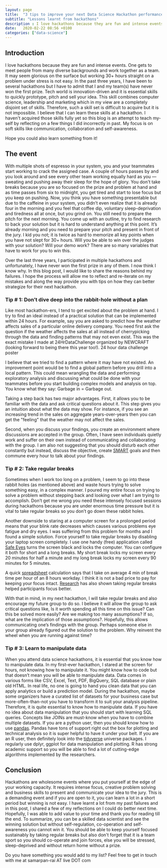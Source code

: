 ```yaml
---
layout: page
title:  "3 tips to improve your next Data Science Hackathon performance"
subtitle: "Lessons learnt from hackathons"
description : I love hackathons because they are fun and intense events but sadly I have never won one. In this blog, I share some of my reflects from the past hackathons.
date:   2020-02-22 08:56 +0100
categories: ["data-science"]
---
```


## Introduction
I love hackathons because they are fun and intense events. One gets to meet people from many diverse backgrounds and work together as a team. It may seem glorious on the surface but working 30+ hours straight on a problem under stress is not easy. In the past three years, I have been to several hackathons but I have to admit that I and my team(s) have never won the first prize. Tech world is innovation-driven and it is essential skills to quickly prototype, pitch and sell your idea. This skill combines computer science, leadership and marketing which in my view are a completely disjoint set of skills. Therefore, such a skill set is difficult to acquire but it is not impossible. I believe that I can learn these skills at a hackathon. I haven't acquired those skills fully yet so this blog is an attempt to teach my-self by reflecting on a few things I did incorrectly in past. My focus is on soft skills like communication, collaboration and self-awareness.

Hope you could also learn something from it!

## The event
With multiple shots of espresso in your system, you and your teammates start working to crack the assigned case. A couple of hours passes by and you look around and see every other team working equally hard as you — sweating and pushing away their sleep for the hope of glory. You don't take breaks because you are so focused on the prize and problem at hand and as time passes from six to midnight, you get tired and start to lose focus but you keep on pushing. Now, you think you have something presentable but due to the caffeine in your system, you didn’t even realize that it is already four in the morning and you feel that coffee dip, voluntary sleep-deprivation and tiredness all at once, but you grind on. You still need to prepare the pitch for the next morning. You come up with an outline, try to find research to back your solution but it is hard to understand anything at this point. It’s already morning and you need to prepare your pitch and present in front of the jury. I kid you not; it is twice as hard to memorize all key points when you have not slept for 30+ hours. Will you be able to win over the judges with your solution? Will your demo work? There are so many variables that have to work for you to win this.

Over the last three years, I participated in multiple hackathons and unfortunately, I have never won the first prize in any of them. I now think I know why. In this blog post, I would like to share the reasons behind my failures. I hope the process will allow me to reflect and re-iterate on my mistakes and along the way provide you with tips on how they can better strategize for their next hackathon.

### Tip # 1: Don’t dive deep into the rabbit-hole without a plan

Like most hackathon-ers, I tend to get excited about the problem at hand. I try to find an ideal instead of a practical solution that can be implemented within 24 hours. For example, say you are asked to predict how the weather affects sales of a particular online delivery company. You need first ask the question if the weather affects the sales at all instead of cherrypicking through the data and finding patterns that may not even exist. This was the exact mistake I made at 24HrDataChallenge organized by NEWCRAFT (looking forward to being there this year too!).
24 hour data challenge poster

I believe that we tried to find a pattern where it may have not existed. An improvement point would be to find a global pattern before you drill into a local pattern. This could mean wrangling the data and performing exploratory analysis and discussing what could be done with your teammates before you start building complex models and analysis on top. You know what they say: Garbage in = Garbage out.

Taking a step back has two major advantages. First, it allows you to be familiar with the data and ask critical questions about it. This step gives you an intuition about what the data may show. For instance, if you see an increasing trend in the sales on aggregate years-over-years then you can get the "feeling" that the weather may not affect the sales.

Second, when you discuss your findings, you create an environment where discussions are accepted in the group. Often, I have seen individuals quietly work and suffer on their own instead of communicating and collaborating with the group. I am also not suggesting that you should disturb each other constantly but instead, discuss the objective, create [SMART](https://www.mindtools.com/pages/article/smart-goals.htm) goals and then commune every hour to talk about your findings.

### Tip # 2: Take regular breaks

Sometimes when I work too long on a problem, I seem to go into these rabbit holes (as mentioned above) and waste hours trying to solve something easy, in a complex manner. I poured my entire focus on trying to solve a problem without stepping back and looking over what I am trying to accomplish. Don’t get me wrong you need these intensely focused sessions during hackathons because you are under enormous time pressure but it is vital to take regular breaks so you don’t go down these rabbit holes.

Another downside to staring at a computer screen for a prolonged period means that your blink rate decreases which causes various problems eye fatigue and dry eyes. I was suffering from this problem for months and I found a simple solution. Force yourself to take regular breaks by disabling your laptop screen completely. I use one handy (free) application called [Safe Eyes](https://slgobinath.github.io/SafeEyes/) turns the screen black and locks the computer. You can configure it both for short and a long breaks. My short break locks my screen every 20 minutes for half a minute and my long break locks my screen every 90 minutes for 5 minutes.

A quick [spreadsheet](https://docs.google.com/spreadsheets/d/1WCiblcP7QC9QNSV7_fVeBIeZC7FpnHtwG3eOIRTm4vE/edit?usp=sharing) calculation says that I take on average 4 min of break time per hour of an 8 hours workday. I think it is not a bad price to pay for keeping your focus intact. [Research](https://www.sciencedirect.com/science/article/abs/pii/S0010027710002994?via%3Dihub) has also shown taking regular breaks helped participants focus better.

With that in mind, in my next hackathon, I will take regular breaks and also encourage my future group to do so. I believe it will allow the group to ask critical questions like, Is it worth spending all this time on this issue? Can this be solved more easily? Are we making too many assumptions? If so, what are the implication of those assumptions?. Hopefully, this allows communicating one’s findings with the group. Perhaps someone else in your group already figured out the solution to the problem. Why reinvent the wheel when you are running against time?

### Tip # 3: Learn to manipulate data

When you attend data science hackathons, it is essential that you know how to manipulate data. In my first-ever hackathon, I stared at the screen for hours, not knowing how to manipulate it. You might know how to code but that doesn’t mean you will be able to manipulate data. Data comes in various forms like CSV, Excel, Text, PDF, BigQuery, SQL database or plain old HTML. In real life, no one is going to hand you clean data that you can apply analytics or build a prediction model. During the hackathon, maybe some organizers have a curated list of datasets for your business case but more-often-than-not you have to transform it to suit your analysis pipeline. Therefore, it is quite essential to know how to manipulate data. If you have no idea about data manipulation that you should start with learning SQL queries. Concepts like JOINs are must-know when you have to combine multiple datasets. If you are a python user, then you should know how to use [pandas](https://pandas.pydata.org/). Pandas have tons of support right out the box for plotting and technical analysis so it is super helpful to have it under your belt. If you are an R user, then definitely look into the [tidyverse](https://www.tidyverse.org/) universe packages. I regularly use dplyr, ggplot for data manipulation and plotting. R has strong academic support so you will be able to find a lot of cutting-edge algorithms implemented by the researchers.

## Conclusion

Hackathons are wholesome events where you put yourself at the edge of your working capacity. It requires intense focus, creative problem solving and business skills to present and communicate your idea to the jury. This is a demanding event and if you are open to it, you can learn a lot in a short period but winning is not easy. I have learnt a lot from my past failures and in this post, I shared a few of my reflections on I could do better next time. Hopefully, I was able to add value to your time and thank you for reading till the end. To summarize, you can be a skilled data scientist and see the winning solution but without self-regulation, co-operation and self-awareness you cannot win it. You should be able to keep yourself focused sustainably by taking regular breaks but also don't forget that it is a team sport so you should co-operate and join forces, else you will be stressed, sleep-deprived and without return home without a prize.

Do you have something you would add to my list? Feel free to get in touch with me at samarpan-rai AT live DOT com
